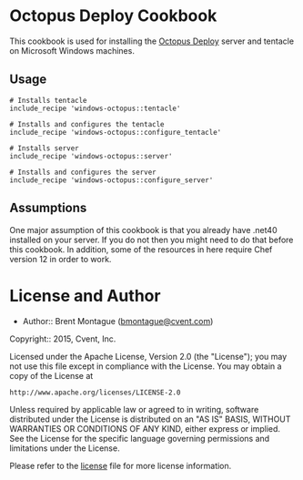 Octopus Deploy Cookbook
================

This cookbook is used for installing the [Octopus Deploy](http://octopusdeploy.com) server and tentacle on Microsoft Windows machines.


## Usage

```
# Installs tentacle
include_recipe 'windows-octopus::tentacle'

# Installs and configures the tentacle
include_recipe 'windows-octopus::configure_tentacle'

# Installs server
include_recipe 'windows-octopus::server'

# Installs and configures the server
include_recipe 'windows-octopus::configure_server'

```


## Assumptions

One major assumption of this cookbook is that you already have .net40 installed on your server.  If you do not then you might need to do that before this cookbook. In addition, some of the resources in here require Chef version 12 in order to work.


License and Author
==================

* Author:: Brent Montague (<bmontague@cvent.com>)

Copyright:: 2015, Cvent, Inc.

Licensed under the Apache License, Version 2.0 (the "License");
you may not use this file except in compliance with the License.
You may obtain a copy of the License at

    http://www.apache.org/licenses/LICENSE-2.0

Unless required by applicable law or agreed to in writing, software
distributed under the License is distributed on an "AS IS" BASIS,
WITHOUT WARRANTIES OR CONDITIONS OF ANY KIND, either express or implied.
See the License for the specific language governing permissions and
limitations under the License.

Please refer to the [license](LICENSE.md) file for more license information.
